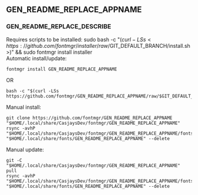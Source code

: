 ## GEN_README_REPLACE_APPNAME
  
### GEN_README_REPLACE_DESCRIBE  
  
Requires scripts to be installed: sudo bash -c "$(curl -LSs <https://github.com/fontmgr/installer/raw/$GIT_DEFAULT_BRANCH/install.sh>)" && sudo fontmgr install installer  
Automatic install/update:

```shell
fontmgr install GEN_README_REPLACE_APPNAME
```

OR  

```shell
bash -c "$(curl -LSs https://github.com/fontmgr/GEN_README_REPLACE_APPNAME/raw/$GIT_DEFAULT_BRANCH/install.sh)"
```
  
Manual install:  

```shell
git clone https://github.com/fontmgr/GEN_README_REPLACE_APPNAME "$HOME/.local/share/CasjaysDev/fontmgr/GEN_README_REPLACE_APPNAME"
rsync -avhP "$HOME/.local/share/CasjaysDev/fontmgr/GEN_README_REPLACE_APPNAME/fonts/." "$HOME/.local/share/fonts/GEN_README_REPLACE_APPNAME" --delete
```
  
Manual update:

```shell
git -C "$HOME/.local/share/CasjaysDev/fontmgr/GEN_README_REPLACE_APPNAME" pull
rsync -avhP "$HOME/.local/share/CasjaysDev/fontmgr/GEN_README_REPLACE_APPNAME/fonts/." "$HOME/.local/share/fonts/GEN_README_REPLACE_APPNAME" --delete
```
